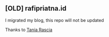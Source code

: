 ## [OLD] rafipriatna.id

I migrated my blog, this repo will not be updated

Thanks to [Tania Rascia](https://github.com/taniarascia/taniarascia.com)
